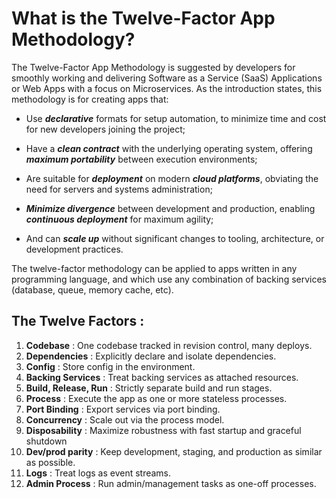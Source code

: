 # What is the Twelve-Factor App Methodology?

The Twelve-Factor App Methodology is suggested by developers for smoothly working and delivering Software as a Service (SaaS) Applications or Web Apps with a focus on Microservices.
    As the introduction states, this methodology is for creating apps that:

* Use ___declarative___ formats for setup automation, to minimize time and cost for new developers joining the project;

* Have a ___clean contract___ with the underlying operating system, offering ___maximum portability___ between execution environments;

* Are suitable for ___deployment___ on modern ___cloud platforms___, obviating the need for servers and systems administration;

* ___Minimize divergence___ between development and production, enabling ___continuous deployment___ for maximum agility;

* And can ___scale up___ without significant changes to tooling, architecture, or development practices.

The twelve-factor methodology can be applied to apps written in any programming language, and which use any combination of backing services (database, queue, memory cache, etc).

## The Twelve Factors :

1. __Codebase__ : One codebase tracked in revision control, many deploys.
2. __Dependencies__ : Explicitly declare and isolate dependencies.
3. __Config__ : Store config in the environment.
4. __Backing Services__ : Treat backing services as attached resources.
5. __Build, Release, Run__ : Strictly separate build and run stages.
6. __Process__ : Execute the app as one or more stateless processes.
7. __Port Binding__ : Export services via port binding.
8. __Concurrency__ : Scale out via the process model.
9. __Disposability__ : Maximize robustness with fast startup and graceful shutdown
10. __Dev/prod parity__ : Keep development, staging, and production as similar as possible.
11. __Logs__ : Treat logs as event streams.
12. __Admin Process__ : Run admin/management tasks as one-off processes.